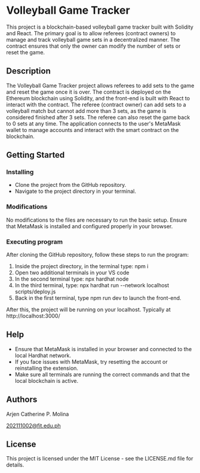 # Volleyball Game Tracker

This project is a blockchain-based volleyball game tracker built with Solidity and React. The primary goal is to allow referees (contract owners) to manage and track volleyball game sets in a decentralized manner. The contract ensures that only the owner can modify the number of sets or reset the game.

## Description

The Volleyball Game Tracker project allows referees to add sets to the game and reset the game once it is over. The contract is deployed on the Ethereum blockchain using Solidity, and the front-end is built with React to interact with the contract. The referee (contract owner) can add sets to a volleyball match but cannot add more than 3 sets, as the game is considered finished after 3 sets. The referee can also reset the game back to 0 sets at any time. The application connects to the user's MetaMask wallet to manage accounts and interact with the smart contract on the blockchain.
  
## Getting Started

### Installing

* Clone the project from the GitHub repository.
* Navigate to the project directory in your terminal.

### Modifications

No modifications to the files are necessary to run the basic setup. Ensure that MetaMask is installed and configured properly in your browser.

### Executing program

After cloning the GitHub repository, follow these steps to run the program:

1. Inside the project directory, in the terminal type: npm i
2. Open two additional terminals in your VS code
3. In the second terminal type: npx hardhat node
4. In the third terminal, type: npx hardhat run --network localhost scripts/deploy.js
5. Back in the first terminal, type npm run dev to launch the front-end.

After this, the project will be running on your localhost. Typically at http://localhost:3000/

## Help

* Ensure that MetaMask is installed in your browser and connected to the local Hardhat network.
* If you face issues with MetaMask, try resetting the account or reinstalling the extension.
* Make sure all terminals are running the correct commands and that the local blockchain is active.


## Authors

Arjen Catherine P. Molina

202111002@fit.edu.ph


## License

This project is licensed under the MIT License - see the LICENSE.md file for details.
